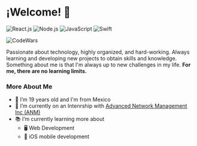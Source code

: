 # ¡Welcome! 👋
![React.js](https://img.shields.io/badge/React-Intermediate-blue)
![Node.js](https://img.shields.io/badge/Node-Intermediate-green)
![JavaScript](https://img.shields.io/badge/JavaScript-Expert-yellow)
![Swift](https://img.shields.io/badge/Swift-Basic-orange)

![CodeWars](https://www.codewars.com/users/JoseN/badges/small)

Passionate about technology, highly organized, and hard-working. Always learning and developing new projects to obtain skills and knowledge. Something about me is that I'm always up to new challenges in my life. 
**For me, there are no learning limits.**

### More About Me

- 🎉 I’m 19 years old and I'm from Mexico
- 💼 I’m currently on an Intenrship with [Advanced Network Management Inc (ANM)](https://anm.com)
- 📚 I’m currently learning more about 
  - 🖥 Web Development
  - 📱 iOS mobile development 


<!--
**JoseNaime/JoseNaime** is a ✨ _special_ ✨ repository because its `README.md` (this file) appears on your GitHub profile.

Here are some ideas to get you started:

- 🔭 I’m currently working on ...
- 🌱 I’m currently learning ...
- 👯 I’m looking to collaborate on ...
- 🤔 I’m looking for help with ...
- 💬 Ask me about ...
- 📫 How to reach me: ...
- 😄 Pronouns: ...
- ⚡ Fun fact: ...
-->
